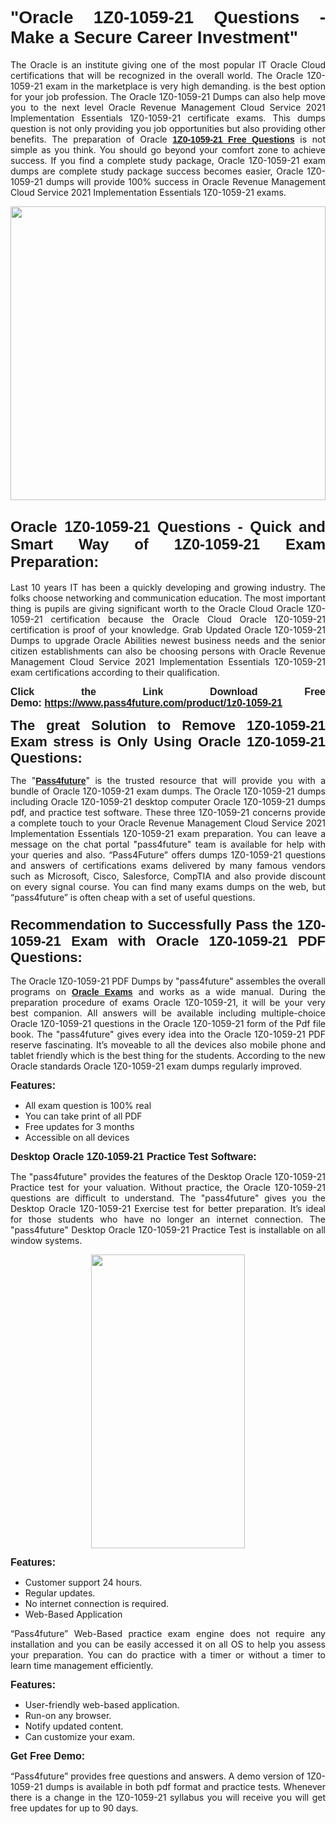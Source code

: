 
<h1 style="text-align: justify;"><span style="font-family:Tahoma,Geneva,sans-serif;"><strong>"Oracle 1Z0-1059-21 Questions - Make a Secure Career Investment"</strong></span></h1>

<p style="text-align: justify;">The Oracle is an institute giving one of the most popular IT Oracle Cloud certifications that will be recognized in the overall world. The Oracle 1Z0-1059-21 exam in the marketplace is very high demanding. is the best option for your job profession. The Oracle 1Z0-1059-21 Dumps can also help move you to the next level Oracle Revenue Management Cloud Service 2021 Implementation Essentials 1Z0-1059-21 certificate exams. This dumps question is not only providing you job opportunities but also providing other benefits. The preparation of Oracle <span style="font-family:Tahoma,Geneva,sans-serif;"><strong><a href="https://www.pass4future.com/questions/oracle/1z0-1059-21">1Z0-1059-21 Free Questions</a></strong></span> is not simple as you think. You should go beyond your comfort zone to achieve success. If you find a complete study package, Oracle 1Z0-1059-21 exam dumps are complete study package success becomes easier, Oracle 1Z0-1059-21 dumps will provide 100% success in Oracle Revenue Management Cloud Service 2021 Implementation Essentials 1Z0-1059-21 exams.</p>

<p style="text-align: justify;"><a href="https://www.pass4future.com/product/1z0-1059-21"><img alt="" src="https://lh3.googleusercontent.com/pw/AM-JKLVhEO4I138wJzOepD3laGU-R1M7eT-OTYdow6pCESip26lSeaxxzS9BVWUKuzj1e3L_MoxCfVgBEvV8ODwl1LGzlZbt6HJm3NXXplPwnYiBfuYM_eQCcVVRMaAwHdsl3AhHOZS-up7mzwmd4i4EpEGq=w1112-h625-no?authuser=0" style="width: 100%; height: 470px;" /></a></p>

<h2 style="text-align: justify;"><span style="font-size:24px;"><strong><span style="font-family:Tahoma,Geneva,sans-serif;">Oracle 1Z0-1059-21 Questions - Quick and Smart Way of 1Z0-1059-21 Exam Preparation:</span></strong></span></h2>

<p style="text-align: justify;">Last 10 years IT has been a quickly developing and growing industry. The folks choose networking and communication education. The most important thing is pupils are giving significant worth to the Oracle Cloud Oracle 1Z0-1059-21 certification because the Oracle Cloud Oracle 1Z0-1059-21 certification is proof of your knowledge. Grab Updated Oracle 1Z0-1059-21 Dumps to upgrade Oracle Abilities newest business needs and the senior citizen establishments can also be choosing persons with Oracle Revenue Management Cloud Service 2021 Implementation Essentials 1Z0-1059-21 exam certifications according to their qualification.</p>

<p style="text-align: justify;"><strong><span style="font-family:Lucida Sans Unicode,Lucida Grande,sans-serif;"><span style="font-size:16px;">Click the Link Download Free Demo: <a href="https://www.pass4future.com/product/1z0-1059-21">https://www.pass4future.com/product/1z0-1059-21</a></span></span></strong></p>

<p style="text-align: justify;"><strong><span style="font-size:22px;"><span style="font-family:Tahoma,Geneva,sans-serif;">The great Solution to Remove 1Z0-1059-21 Exam stress is Only Using Oracle 1Z0-1059-21 Questions:</span></span></strong></p>

<p style="text-align: justify;">The "<span style="font-family:Lucida Sans Unicode,Lucida Grande,sans-serif;"><a href="https://www.pass4future.com/"><strong>Pass4future</strong></a></span>" is the trusted resource that will provide you with a bundle of Oracle 1Z0-1059-21 exam dumps. The Oracle 1Z0-1059-21 dumps including Oracle 1Z0-1059-21 desktop computer Oracle 1Z0-1059-21 dumps pdf, and practice test software. These three 1Z0-1059-21 concerns provide a complete touch to your Oracle Revenue Management Cloud Service 2021 Implementation Essentials 1Z0-1059-21 exam preparation. You can leave a message on the chat portal "pass4future" team is available for help with your queries and also. “Pass4Future” offers dumps 1Z0-1059-21 questions and answers of certifications exams delivered by many famous vendors such as Microsoft, Cisco, Salesforce, CompTIA and also provide discount on every signal course. You can find many exams dumps on the web, but “pass4future” is often cheap with a set of useful questions.</p>

<h3 style="text-align: justify;"><span style="font-size:22px;"><strong><span style="font-family:Tahoma,Geneva,sans-serif;">Recommendation to Successfully Pass the 1Z0-1059-21 Exam with Oracle 1Z0-1059-21 PDF Questions:</span></strong></span></h3>

<p style="text-align: justify;">The Oracle 1Z0-1059-21 PDF Dumps by "pass4future" assembles the overall programs on <span style="font-family:Lucida Sans Unicode,Lucida Grande,sans-serif;"><strong><a href="https://www.pass4future.com/oracle">Oracle Exams</a></strong></span> and works as a wide manual. During the preparation procedure of exams Oracle 1Z0-1059-21, it will be your very best companion. All answers will be available including multiple-choice Oracle 1Z0-1059-21 questions in the Oracle 1Z0-1059-21 form of the Pdf file book. The "pass4future" gives every idea into the Oracle 1Z0-1059-21 PDF reserve fascinating. It’s moveable to all the devices also mobile phone and tablet friendly which is the best thing for the students. According to the new Oracle standards Oracle 1Z0-1059-21 exam dumps regularly improved.</p>

<p style="text-align: justify;"><span style="font-family:Lucida Sans Unicode,Lucida Grande,sans-serif;"><span style="font-size:16px;"><strong>Features:</strong></span></span></p>

<ul>
	<li style="text-align: justify;">All exam question is 100% real</li>
	<li style="text-align: justify;">You can take print of all PDF</li>
	<li style="text-align: justify;">Free updates for 3 months </li>
	<li style="text-align: justify;">Accessible on all devices</li>
</ul>

<p style="text-align: justify;"><span style="font-family:Tahoma,Geneva,sans-serif;"><span style="font-size:16px;"><strong>Desktop Oracle 1Z0-1059-21 Practice Test Software:</strong></span></span></p>

<p style="text-align: justify;">The "pass4future" provides the features of the Desktop Oracle 1Z0-1059-21 Practice test for your valuation. Without practice, the Oracle 1Z0-1059-21 questions are difficult to understand. The "pass4future" gives you the Desktop Oracle 1Z0-1059-21 Exercise test for better preparation. It’s ideal for those students who have no longer an internet connection. The "pass4future" Desktop Oracle 1Z0-1059-21 Practice Test is installable on all window systems.</p>

<p style="text-align: center;"><a href="https://www.pass4future.com/product/1z0-1059-21"><img alt="" src="https://lh3.googleusercontent.com/pw/AM-JKLV3yUm3jiqqIo1xIsj1VJ_UeysYexQY-pRYO0rIFl3vg11QZioN-gzffpw2AfKqFynWuvoXOreWrWS0swpr4xmOSWfwII2jvatteuqrfxiWGFBSHPiZUCoi33jqeymK5dmu-0enyX6tayRCAMHw05jv=s625-no?authuser=0" style="width: 70%; height: 470px;" /></a></p>

<p style="text-align: justify;"><span style="font-size:16px;"><span style="font-family:Lucida Sans Unicode,Lucida Grande,sans-serif;"><strong>Features:</strong></span></span></p>

<ul>
	<li style="text-align: justify;">Customer support 24 hours. </li>
	<li style="text-align: justify;">Regular updates. </li>
	<li style="text-align: justify;">No internet connection is required.</li>
	<li style="text-align: justify;">Web-Based Application</li>
</ul>

<p style="text-align: justify;">“Pass4future” Web-Based practice exam engine does not require any installation and you can be easily accessed it on all OS to help you assess your preparation. You can do practice with a timer or without a timer to learn time management efficiently.</p>

<p style="text-align: justify;"><strong><span style="font-size:16px;"><span style="font-family:Lucida Sans Unicode,Lucida Grande,sans-serif;">Features:</span></span></strong></p>

<ul>
	<li style="text-align: justify;">User-friendly web-based application.</li>
	<li style="text-align: justify;">Run-on any browser. </li>
	<li style="text-align: justify;">Notify updated content.</li>
	<li style="text-align: justify;">Can customize your exam.</li>
</ul>

<p style="text-align: justify;"><span style="font-size:16px;"><span style="font-family:Lucida Sans Unicode,Lucida Grande,sans-serif;"><strong>Get Free Demo:</strong></span></span></p>

<p style="text-align: justify;">“Pass4future” provides free questions and answers. A demo version of 1Z0-1059-21 dumps is available in both pdf format and practice tests. Whenever there is a change in the 1Z0-1059-21 syllabus you will receive you will get free updates for up to 90 days. </p>
